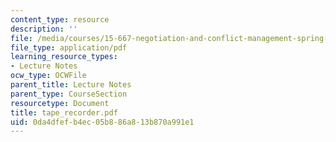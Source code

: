```yaml
---
content_type: resource
description: ''
file: /media/courses/15-667-negotiation-and-conflict-management-spring-2001/0da4dfefb4ec05b886a813b870a991e1_tape_recorder.pdf
file_type: application/pdf
learning_resource_types:
- Lecture Notes
ocw_type: OCWFile
parent_title: Lecture Notes
parent_type: CourseSection
resourcetype: Document
title: tape_recorder.pdf
uid: 0da4dfef-b4ec-05b8-86a8-13b870a991e1
---
```

